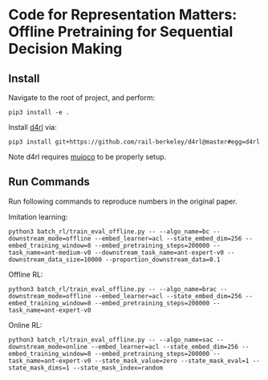# Code for Representation Matters: Offline Pretraining for Sequential Decision Making

## Install

Navigate to the root of project, and perform:

    pip3 install -e .

Install [d4rl](https://github.com/rail-berkeley/d4rl) via:

    pip3 install git+https://github.com/rail-berkeley/d4rl@master#egg=d4rl 

Note d4rl requires [mujoco](https://github.com/openai/mujoco-py) to be properly setup.

## Run Commands

Run following commands to reproduce numbers in the original paper.

Imitation learning:

    python3 batch_rl/train_eval_offline.py -- --algo_name=bc --downstream_mode=offline --embed_learner=acl --state_embed_dim=256 --embed_training_window=8 --embed_pretraining_steps=200000 --task_name=ant-medium-v0 --downstream_task_name=ant-expert-v0 --downstream_data_size=10000 --proportion_downstream_data=0.1

Offline RL:

    python3 batch_rl/train_eval_offline.py -- --algo_name=brac --downstream_mode=offline --embed_learner=acl --state_embed_dim=256 --embed_training_window=8 --embed_pretraining_steps=200000 --task_name=ant-expert-v0

Online RL:

    python3 batch_rl/train_eval_offline.py -- --algo_name=sac --downstream_mode=online --embed_learner=acl --state_embed_dim=256 --embed_training_window=8 --embed_pretraining_steps=200000 --task_name=ant-expert-v0 --state_mask_value=zero --state_mask_eval=1 --state_mask_dims=1 --state_mask_index=random

